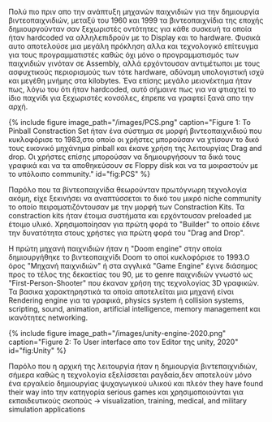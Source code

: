 Πολύ πιο πριν απο την ανάπτυξη μηχανών παιχνιδιών για την δημιουργία βιντεοπαιχνιδιών, μεταξύ του 1960 και 1999 τα βιντεοπαιχνίδια της εποχής δημιουργούνταν σαν ξεχωριστές οντότητες για κάθε συσκευή τα οποία ήταν hardcoded να αλληλεπιδρούν με το Display και το hardware. Φυσικά αυτο αποτελούσε μια μεγάλη πρόκληση αλλα και τεχνολογικό επίτευγμα για τους προγραμματιστές καθώς όχι μόνο ο προγραμματισμός των παιχνιδιών γινόταν σε Assembly, αλλά ερχόντουσαν αντιμέτωποι με τους ασφυχτικούς περιορισμούς των τότε hardware, αδύναμη υπολογιστική ισχύ και μεγέθη μνήμης στα kilobytes. Ένα επίσης μεγάλο μειονέκτημα ήταν πως, λόγω του ότι ήταν hardcoded, αυτό σήμαινε πως για να φτιαχτεί το ίδιο παχνίδι για ξεχωριστές κονσόλες, έπρεπε να γραφτεί ξανά απο την αρχή.

{% include figure image_path="/images/PCS.png" caption="Figure 1: Το Pinball Constraction Set ήταν ένα σύστημα σε μορφή βιντεοπαιχνιδιού που κυκλοφόρισε το 1983,στο οποίο οι χρήστες μπορούσαν να χτίσουν το δικό τους εικονικό μηχάνημα pinball και έκανε χρήση της λειτουργίας Drag and drop. Οι χρήστες επίσης μπορούσαν να δημιουργήσουν τα δικά τους γραφικά και να τα αποθηκεύσουν σε Floppy disk και να τα μοιραστούν με το υπόλοιπο community." id="fig:PCS" %}

Παρόλο που τα βίντεοπαιχνίδα θεωρούνταν πρωτόγνωρη τεχνολογία ακόμη, είχε ξεκινήσει  να αναπτύσσεται το δικό του μικρό niche community το οποίο πειραματιζόντουσαν με την μορφή των Constraction Kits. Τα constraction kits ήταν έτοιμα συστήματα και ερχόντουσαν preloaded με έτοιμο υλικό. Χρησιμοποίησαν για πρώτη φορά το "Builder" το οποίο έδινε την δυνατότητα στους χρήστες για πρώτη φορά του "Drag and Drop".

Η πρώτη μηχανή παιχνιδιών ήταν η "Doom engine" στην οποία δημιουργήθηκε το βιντεοπαιχνίδι Doom  το οποί κυκλοφόρισε το 1993.Ο όρος "Μηχανή παιχνιδιών" ή στα αγγλικά "Game Engine" έγινε διάσημος προς το τέλος της δεκαετίας του 90, με το genre παιχνιδιών γνωστό ως "First-Person-Shooter" που έκαναν χρήση της τεχνολογίας 3D γραφικών. Τα βασικα χαρακτηρηστικά τα οποία αποτελείται μια μηχανή είναι Rendering engine για τα γραφικά, physics system ή collision systems, scripting, sound, animation, artificial intelligence, memory management και ικανότητες networking. 

{% include figure image_path="/images/unity-engine-2020.png" caption="Figure 2: Το User interface απο τον Editor της unity, 2020" id="fig:Unity" %}

Παρόλο που η αρχική της λειτουργία ήταν η δημιουργία βιντεπαιχνιδιών, σήμερα καθώς η τεχνολογία εξελίσσεται ραγδαία,δεν αποτελούν μόνο ένα εργαλείο δημιουργίας ψυχαγωγικού υλικού και πλεόν they have found their way into την κατηγορία serious games και χρησιμοποιούνται για εκπαιδευτικούς σκοπούς ->  visualization, training, medical, and military simulation applications

